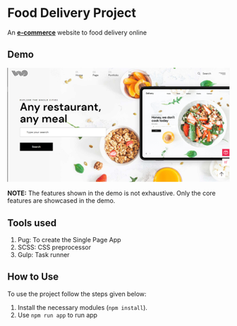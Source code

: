 # Food Delivery Project

An [**e-commerce**](https://vocongdat.github.io/food_delivery/) website to food delivery online

## Demo

<div align="center">
    <img src="./readme_img/demo.png" style="width: 640px" />
</div>

**NOTE:** The features shown in the demo is not exhaustive. Only the core features are showcased in the demo.

## Tools used

1. Pug: To create the Single Page App
2. SCSS: CSS preprocessor
3. Gulp: Task runner

## How to Use

To use the project follow the steps given below:

1. Install the necessary modules (`npm install`).
2. Use `npm run app` to run app
